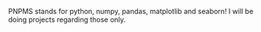 PNPMS stands for python, numpy, pandas, matplotlib and seaborn!
I will be doing projects regarding those only.